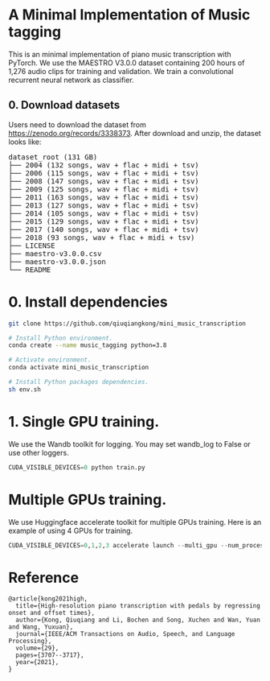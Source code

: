 
# A Minimal Implementation of Music tagging

This is an minimal implementation of piano music transcription with PyTorch. We use the MAESTRO V3.0.0 dataset containing 200 hours of 1,276 audio clips for training and validation. We train a convolutional recurrent neural network as classifier.

## 0. Download datasets

Users need to download the dataset from https://zenodo.org/records/3338373. After download and unzip, the dataset looks like:

<pre>
dataset_root (131 GB)
├── 2004 (132 songs, wav + flac + midi + tsv)
├── 2006 (115 songs, wav + flac + midi + tsv)
├── 2008 (147 songs, wav + flac + midi + tsv)
├── 2009 (125 songs, wav + flac + midi + tsv)
├── 2011 (163 songs, wav + flac + midi + tsv)
├── 2013 (127 songs, wav + flac + midi + tsv)
├── 2014 (105 songs, wav + flac + midi + tsv)
├── 2015 (129 songs, wav + flac + midi + tsv)
├── 2017 (140 songs, wav + flac + midi + tsv)
├── 2018 (93 songs, wav + flac + midi + tsv)
├── LICENSE
├── maestro-v3.0.0.csv
├── maestro-v3.0.0.json
└── README
</pre>

# 0. Install dependencies

```bash
git clone https://github.com/qiuqiangkong/mini_music_transcription

# Install Python environment.
conda create --name music_tagging python=3.8

# Activate environment.
conda activate mini_music_transcription

# Install Python packages dependencies.
sh env.sh
```

# 1. Single GPU training.

We use the Wandb toolkit for logging. You may set wandb_log to False or use other loggers.

```python
CUDA_VISIBLE_DEVICES=0 python train.py
```

# Multiple GPUs training.

We use Huggingface accelerate toolkit for multiple GPUs training. Here is an example of using 4 GPUs for training.

```python
CUDA_VISIBLE_DEVICES=0,1,2,3 accelerate launch --multi_gpu --num_processes 4 train_accelerate.py
```


# Reference

```
@article{kong2021high,
  title={High-resolution piano transcription with pedals by regressing onset and offset times},
  author={Kong, Qiuqiang and Li, Bochen and Song, Xuchen and Wan, Yuan and Wang, Yuxuan},
  journal={IEEE/ACM Transactions on Audio, Speech, and Language Processing},
  volume={29},
  pages={3707--3717},
  year={2021},
}
```